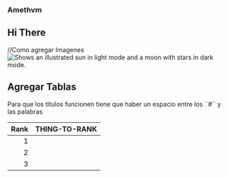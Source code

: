 ### Amethvm
## Hi There


//Como agregar Imagenes
<picture>
  <source media="(prefers-color-scheme: dark)" srcset="https://user-images.githubusercontent.com/25423296/163456776-7f95b81a-f1ed-45f7-b7ab-8fa810d529fa.png">
  <source media="(prefers-color-scheme: light)" srcset="https://user-images.githubusercontent.com/25423296/163456779-a8556205-d0a5-45e2-ac17-42d089e3c3f8.png">
  <img alt="Shows an illustrated sun in light mode and a moon with stars in dark mode." src="https://user-images.githubusercontent.com/25423296/163456779-a8556205-d0a5-45e2-ac17-42d089e3c3f8.png">
</picture>

## Agregar Tablas
Para que los titulos funcionen tiene que haber un espacio entre los ¨#¨ y las palabras

| Rank | THING-TO-RANK |
|-----:|---------------|
|     1|               |
|     2|               |
|     3|               |
